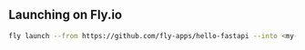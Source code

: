 ## Launching on Fly.io

```sh
fly launch --from https://github.com/fly-apps/hello-fastapi --into <my-app> 
```
